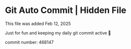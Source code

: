 # Git Auto Commit | Hidden File

This file was added Feb 12, 2025

Just for fun and keeping my daily git commit active 🤪

commit number: 468147
